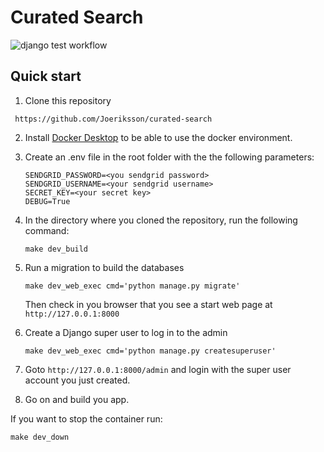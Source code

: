 # Curated Search

![django test workflow](https://github.com/Joeriksson/curated-search/actions/workflows/django.yml/badge.svg)

## Quick start

1. Clone this repository

` https://github.com/Joeriksson/curated-search`

2. Install [Docker Desktop](https://www.docker.com/products/docker-desktop) to be able to use the docker environment.

3. Create an .env file in the root folder with the the following parameters:

    ```ENVIRONMENT='development'
    SENDGRID_PASSWORD=<you sendgrid password>
    SENDGRID_USERNAME=<your sendgrid username>
    SECRET_KEY=<your secret key>
    DEBUG=True
    ```

4. In the directory where you cloned the repository, run the following command:

    `make dev_build`

5. Run a migration to build the databases

    `make dev_web_exec cmd='python manage.py migrate'`
    
    Then check in you browser that you see a start web page at `http://127.0.0.1:8000`

6. Create a Django super user to log in to the admin

    `make dev_web_exec cmd='python manage.py createsuperuser'`

7. Goto `http://127.0.0.1:8000/admin` and login with the super user account you just created.

8. Go on and build you app.

If you want to stop the container run:

  `make dev_down`


